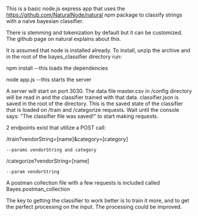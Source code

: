 This is a basic node.js express app that uses the 
https://github.com/NaturalNode/natural npm package to classify strings with a naive bayesian classifier.

There is stemming and tokenization by default but it can be customized.  The github page on natural explains about this.

It is assumed that node is installed already.
To install, unzip the archive and in the root of the bayes_classifier directory run:

npm install   --this loads the dependencies

node app.js   --this starts the server

A server will start on port 3030. The data file master.csv in /config  directory will be read in and the classifier trained with that data.  classifier.json is saved in the root of the directory.  This is the saved state of the classifier that is loaded on /train and /categorize requests.
Wait until the console says:
"The classifier file was saved!"
to start making requests.

2 endpoints exist that utilize a POST call:

/train?vendorString=[name]&category=[category]

	--params vendorString and category

/categorize?vendorString=[name]

	--param vendorString


A postman collection file with a few requests is included called Bayes.postman_collection

The key to getting the classifier to work better is to train it more, and to get the perfect
processing on the input.  The processing could be improved.




